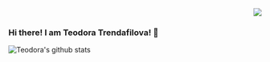 <div id="header" align="right">
  <img src="https://media.giphy.com/media/L1R1tvI9svkIWwpVYr/giphy.gif" />
</div>


### Hi there! I am Teodora Trendafilova! 👋

<!--
**tidorino/tidorino** is a ✨ _special_ ✨ repository because its `README.md` (this file) appears on your GitHub profile.

Here are some ideas to get you started:

- 🔭 I’m currently working on ...
- 🌱 I’m currently learning ...
- 👯 I’m looking to collaborate on ...
- 🤔 I’m looking for help with ...
- 💬 Ask me about ...
- 📫 How to reach me: ...
- 😄 Pronouns: ...
- ⚡ Fun fact: ...
-->
![Teodora's github stats](https://github-readme-stats.vercel.app/api?username=tidorino)
